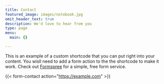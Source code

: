 ```yaml
---
title: Contact
featured_image: images/notebook.jpg
omit_header_text: true
description: We'd love to hear from you
type: page
menu:
  main: {}

---
```

This is an example of a custom shortcode that you can put right into your content. You wisll need to add a form action to the the shortcode to make it work. Check out [Formspree](https://formspree.io/) for a simple, free form service.

{{< form-contact action="https://example.com"  >}}